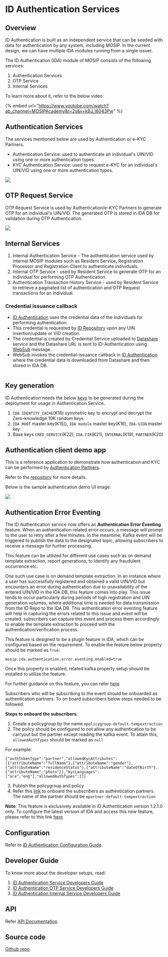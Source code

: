 # ID Authentication Services

## Overview

ID Authentication is built as an independent service that can be seeded with data for authentication by any system, including MOSIP. In the current design, we can have multiple IDA modules running from a single issuer.

The ID Authentication (IDA) module of MOSIP consists of the following services:

1. Authentication Services
2. OTP Service
3. Internal Services

To learn more about it, refer to the below video:

{% embed url="https://www.youtube.com/watch?ab_channel=MOSIPAcademy&t=2s&v=kBJ_l6043Pw" %}

## Authentication Services

The services mentioned below are used by Authentication or e-KYC Partners.

* Authentication Service: used to authenticate an individual's UIN/VID using one or more authentication types.
* KYC Authentication Service: used to request e-KYC for an individual's UIN/VID using one or more authentication types.

![](../../.gitbook/assets/authentication-flow.png)

## OTP Request Service

OTP Request Service is used by Authentication/e-KYC Partners to generate OTP for an individual's UIN/VID. The generated OTP is stored in IDA DB for validation during OTP Authentication.

![](../../.gitbook/assets/otp-request-flow.png)

## Internal Services

1. Internal Authentication Service - The authentication service used by internal MOSIP modules such as Resident Service, Registration Processor and Registration Client to authenticate individuals.
2. Internal OTP Service - used by Resident Service to generate OTP for an Individual for performing OTP Authentication.
3. Authentication Transaction History Service - used by Resident Service to retrieve a paginated list of authentication and OTP Request transactions for an individual.

### Credential issuance callback

* [ID Authentication](../../id-authentication.md) uses the credential data of the individuals for performing authentication.
* This credential is requested by [ID Repository](../id-repository/) upon any UIN insertion/update or VID creation.
* The credential is created by Credential Service uploaded to [Datashare](../datashare.md) service and the Datashare URL is sent to ID-Authentication using [WebSub](../websub/) message.
* WebSub invokes the credential-issuance callback in [ID Authentication](../../id-authentication.md) where the credential data is downloaded from Datashare and then stored in IDA DB.

<figure><img src="../../.gitbook/assets/ida-credential-flow (1).png" alt=""><figcaption></figcaption></figure>

## Key generation

ID Authentication needs the below [keys](../keymanager/keys.md) to be generated during the deployment for usage in Authentication Service.

1. `IDA IDENTITY_CACHE`(K18) symmetric key to encrypt and decrypt the Zero-knowledge 10K random keys
2. `IDA ROOT` master key(K15)), `IDA module` master key(K16), `IDA-SIGN` master key
3. Base keys `CRED_SERVICE`(K22), `IDA-FIR`(K21), `INTERNAL`(K19), `PARTNER`(K20)

## Authentication client demo app

This is a reference application to demonstrate how authentication and KYC can be performed by [Authentication Partners](../../partners.md#partner-types).

Refer to the [repository](https://github.com/mosip/authentication-demo-ui/tree/release-1.2.0) for more details.

Below is the sample authentication demo UI image.

![](../../.gitbook/assets/sample-auth-demo-ui.png)

## Authentication Error Eventing

The ID Authentication service now offers an **Authentication Error Eventing** feature. When an authentication related error occurs, a message will prompt to the user to retry after a few minutes. In the meantime, Kafka event will be triggered to publish the data to the designated topic, allowing subscribers to receive a message for further processing.

This feature can be utilized for different use cases such as on demand template extraction, report generations, to identify any fraudulent occurrence etc.

One such use case is on demand template extraction. In an instance where a user has successfully registered and obtained a valid UIN/VID but encounters an error during authentication due to unavailability of the entered UIN/VID in the IDA DB, this feature comes into play. This issue tends to occur particularly during periods of high registration and UIN generation volumes, where additional time is needed for data transmission from the ID Repo to the IDA DB. This authentication error eventing feature will help in capturing the errors related to this issue and event will be created. subscribers can capture this event and process them accordingly to enable the template extraction to proceed with the authentication/verification process.

This feature is designed to be a plugin feature in IDA, which can be configured based on the requirement. To enable the feature below property should be marked as `True`:

`mosip.ida.authentication.error.eventing.enabled=true`

Once this property is enabled, related kafka property setup should be installed to utilize the feature.

For further guidance on this feature, you can refer [here](https://github.com/mosip/id-authentication/blob/release-1.2.1.x/docs/authentication\_error\_eventing.md)

Subscribers who will be subscribing to the event should be onboarded as authentication partners. To on board subscribers below steps needed to be followed:

**Steps to onboard the subscribers**:

1. Create a policygroup by the name `mpolicygroup-default-tempextraction`
2. The policy should be configured to not allow any authentication to be carryout but the partner except reading the kafka event. To attain this, `allowedAuthTypes` should be marked as `null`

For example:

`{"authTokenType":"partner","allowedKycAttributes":[{"attributeName":"fullName"},{"attributeName":"gender"}, {"attributeName":"residenceStatus"},{"attributeName":"dateOfBirth"},{"attributeName":"photo"}],"kycLanguages":["ara","eng"],"allowedAuthTypes":[]}`

3. Publish the policygroup and policy
4. Refer this [link](https://docs.mosip.io/1.2.0/partners#authentication-partner-ap) to onboard the subscribers as authentication partners. The name of the partner should be `mpartner-default-tempextraction`

**Note**: This feature is exclusively available in ID Authentication version 1.2.1.0 only. To configure the latest version of IDA and access this new feature, please refer to this link [here](https://github.com/mosip/id-authentication/blob/release-1.2.1.x/docs/authentication\_error\_eventing.md)

## Configuration

Refer to [ID Authentication Configuration Guide](https://github.com/mosip/id-authentication/blob/release-1.2.0/docs/configuration.md).

## Developer Guide

To know more about the developer setups, read:

1. [ID Authentication Service Developers Guide](https://docs.mosip.io/1.2.0/modules/id-authentication-services/id-authentication-service-developer-guide)
2. [ID Authentication OTP Service Developers Guide](https://docs.mosip.io/1.2.0/modules/id-authentication-services/id-authentication-otp-service-developer-guide)
3. [ID Authentication Internal Service Developers Guide](https://docs.mosip.io/1.2.0/modules/id-authentication-services/id-authentication-internal-service-developer-guide)

## API

Refer [API Documentation](https://mosip.github.io/documentation/1.2.0/1.2.0.html).

## Source code

[Github repo](https://github.com/mosip/id-authentication/tree/release-1.2.0).
